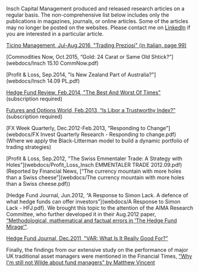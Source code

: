 Insch Capital Management produced and released research articles on a regular basis. The non-comprehensive list below includes only the publications in magazines, journals, or online articles. Some of the articles may no longer be posted on the websites. Please contact me on [LinkedIn](https://www.linkedin.com/in/purnuragiacaischneider/) if you are interested in a particular article. 

<!-- To do: add the missing links-->
[Ticino Management, Jul-Aug.2016, "Trading Preziosi" (in Italian, page 99)](https://en.calameo.com/read/004279913462fa036e5a3)

[Commodities Now, Oct.2015, “Gold: 24 Carat or Same Old Shtick?”](webdocs/Insch 15.10 CommNow.pdf)

[Profit & Loss, Sep.2014, "Is New Zealand Part of Australia?"](webdocs/Insch 14.09 PL.pdf) 

[Hedge Fund Review, Feb.2014, "The Best And Worst Of Times"](http://www.risk.net/hedge-funds-review/opinion/2334311/insch-the-more-equity-markets-fall-the-better) 
(subscription required)

[Futures and Options World, Feb.2013, “Is Libor a Trustworthy Index?”](http://www.fow.com/3103310/Purnur-and-Cruden-Is-Libor-a-trustworthy-index.html) 
(subscription required)

[FX Week Quarterly, Dec.2012-Feb.2013, "Responding to Change"](webdocs/FX Invest Quarterly Research - Responding to change.pdf) (Where we apply the Black-Litterman model to build a dynamic portfolio of trading strategies)

[Profit & Loss, Sep.2012, "The Swiss Emmentaler Trade: A Strategy with Holes"](webdocs/Profit_Loss_Insch EMMENTALER TRADE 2012.09.pdf) (Reported by Financial News, [“The currency mountain with more holes than a Swiss cheese”](webdocs/The currency mountain with more holes than a Swiss cheese.pdf))

<!--[Global Money Management, Apr.2012, “Research Predicts Interest Rate Increase, Bond Losses”](webdocs/link?)-->
[Hedge Fund Journal, Jun.2012, “A Response to Simon Lack. A defence of what hedge funds can offer investors”](webdocs/A Response to Simon Lack - HFJ.pdf).
We brought this topic to the attention of the AIMA Research Committee, who further developed it in their Aug.2012 paper, [“Methodological, mathematical and factual errors in ‘The Hedge Fund Mirage’”](https://twentythirdfloor.co.za/blog_files/wp-content/uploads/2012/07/aima_research_committee_paper_-_methodological_mathematical_and_factual_errors_in_the_hedge_fund_mirage_-_august_2012.pdf).

[Hedge Fund Journal, Dec.2011, "VAR: What Is It Really Good For?"](webdocs/TheHedgeFundJournalCommentary_InschQuantrend.pdf) 

Finally, the findings from our extensive study on the performance of major UK traditional asset managers were mentioned in the Financial Times, ["Why I'm still not Wilde about fund managers" by Matthew Vincent](http://www.ft.com/intl/cms/s/2/2fd9a264-b9fe-11e0-b7a9-00144feabdc0.html#axzz1TrNuSUbh)

<!-- [FX Invest, Oct.2011: "Intervention: friend or foe?"](http://www.fxweek.com/digital_assets/3493/FXInvest_October_2011.pdf)-->
